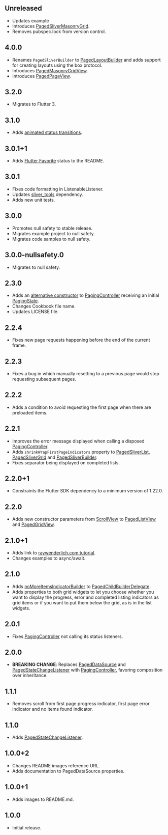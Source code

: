 ## Unreleased

- Updates example
- Introduces [PagedSliverMasonryGrid](https://pub.dev/documentation/infinite_scroll_pagination/latest/infinite_scroll_pagination/PagedSliverMasonryGrid-class.html).
- Removes pubspec.lock from version control.

## 4.0.0

- Renames `PagedSliverBuilder` to [PagedLayoutBuilder](https://pub.dev/documentation/infinite_scroll_pagination/4.0.0/infinite_scroll_pagination/PagedLayoutBuilder-class.html) and adds support for creating layouts using the box protocol.
- Introduces [PagedMasonryGridView](https://pub.dev/documentation/infinite_scroll_pagination/4.0.0/infinite_scroll_pagination/PagedMasonryGridView-class.html).
- Introduces [PagedPageView](https://pub.dev/documentation/infinite_scroll_pagination/4.0.0/infinite_scroll_pagination/PagedPageView-class.html).

## 3.2.0

- Migrates to Flutter 3.

## 3.1.0

- Adds [animated status transitions](https://pub.dev/packages/infinite_scroll_pagination/example#animating-status-transitions).

## 3.0.1+1

- Adds [Flutter Favorite](https://flutter.dev/docs/development/packages-and-plugins/favorites) status to the README.

## 3.0.1

- Fixes code formatting in ListenableListener.
- Updates [sliver_tools](https://pub.dev/packages/sliver_tools) dependency.
- Adds new unit tests.

## 3.0.0

- Promotes null safety to stable release.
- Migrates example project to null safety.
- Migrates code samples to null safety.

## 3.0.0-nullsafety.0

- Migrates to null safety.

## 2.3.0

- Adds an [alternative constructor](https://pub.dev/documentation/infinite_scroll_pagination/latest/infinite_scroll_pagination/PagingController/PagingController.fromValue.html) to [PagingController](https://pub.dev/documentation/infinite_scroll_pagination/latest/infinite_scroll_pagination/PagingController-class.html) receiving an initial [PagingState](https://pub.dev/documentation/infinite_scroll_pagination/latest/infinite_scroll_pagination/PagingState-class.html).
- Changes Cookbook file name.
- Updates LICENSE file.

## 2.2.4

- Fixes new page requests happening before the end of the current frame.

## 2.2.3

- Fixes a bug in which manually resetting to a previous page would stop requesting subsequent pages.

## 2.2.2

- Adds a condition to avoid requesting the first page when there are preloaded items.

## 2.2.1

- Improves the error message displayed when calling a disposed [PagingController](https://pub.dev/documentation/infinite_scroll_pagination/latest/infinite_scroll_pagination/PagingController-class.html).
- Adds `shrinkWrapFirstPageIndicators` property to [PagedSliverList](https://pub.dev/documentation/infinite_scroll_pagination/latest/infinite_scroll_pagination/PagedSliverList-class.html), [PagedSliverGrid](https://pub.dev/documentation/infinite_scroll_pagination/latest/infinite_scroll_pagination/PagedSliverGrid-class.html) and [PagedSliverBuilder](https://pub.dev/documentation/infinite_scroll_pagination/latest/infinite_scroll_pagination/PagedSliverBuilder-class.html).
- Fixes separator being displayed on completed lists.

## 2.2.0+1

- Constraints the Flutter SDK dependency to a minimum version of 1.22.0.

## 2.2.0

- Adds new constructor parameters from [ScrollView](https://api.flutter.dev/flutter/widgets/ScrollView-class.html) to [PagedListView](https://pub.dev/documentation/infinite_scroll_pagination/latest/infinite_scroll_pagination/PagedListView-class.html) and [PagedGridView](https://pub.dev/documentation/infinite_scroll_pagination/latest/infinite_scroll_pagination/PagedGridView-class.html).

## 2.1.0+1

- Adds link to [raywenderlich.com tutorial](https://www.raywenderlich.com/265121/infinite-scrolling-pagination-in-flutter).
- Changes examples to async/await.

## 2.1.0

- Adds [noMoreItemsIndicatorBuilder](https://pub.dev/documentation/infinite_scroll_pagination/latest/infinite_scroll_pagination/PagedChildBuilderDelegate/noMoreItemsIndicatorBuilder.html) to [PagedChildBuilderDelegate](https://pub.dev/documentation/infinite_scroll_pagination/latest/infinite_scroll_pagination/PagedChildBuilderDelegate-class.html).
- Adds properties to both grid widgets to let you choose whether you want to display the progress, error and completed listing indicators as grid items or if you want to put them below the grid, as is in the list widgets.

## 2.0.1

- Fixes [PagingController](https://pub.dev/documentation/infinite_scroll_pagination/latest/infinite_scroll_pagination/PagingController-class.html) not calling its status listeners.

## 2.0.0

- **BREAKING CHANGE**: Replaces [PagedDataSource](https://pub.dev/documentation/infinite_scroll_pagination/1.1.1/infinite_scroll_pagination/PagedDataSource-class.html) and [PagedStateChangeListener](https://pub.dev/documentation/infinite_scroll_pagination/1.1.1/infinite_scroll_pagination/PagedStateChangeListener-class.html) with [PagingController](https://pub.dev/documentation/infinite_scroll_pagination/latest/infinite_scroll_pagination/PagingController-class.html), favoring composition over inheritance.

## 1.1.1

- Removes scroll from first page progress indicator, first page error indicator and no items found indicator.

## 1.1.0

- Adds [PagedStateChangeListener](https://pub.dev/documentation/infinite_scroll_pagination/1.1.0/infinite_scroll_pagination/PagedStateChangeListener-class.html).

## 1.0.0+2

- Changes README images reference URL.
- Adds documentation to PagedDataSource properties.

## 1.0.0+1

- Adds images to README.md.

## 1.0.0

- Initial release.
